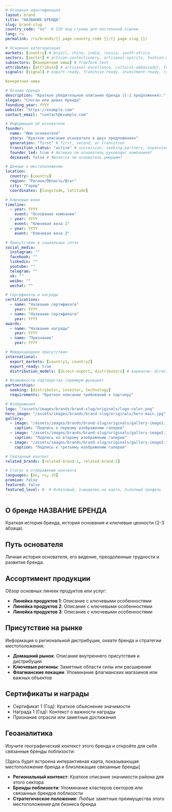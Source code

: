 ```yaml
---
# Основная идентификация
layout: brand
title: "НАЗВАНИЕ БРЕНДА"
slug: brand-slug
country_code: "xx"  # ISO код страны для постоянной ссылки
lang: ru
permalink: /ru/brands/{{ page.country_code }}/{{ page.slug }}/

# Основная категоризация
markets: [country] # brazil, china, india, russia, south-africa
sectors: [sector] # artisan-confectionery, artisanal-spirits, fashion-accessories, fermented-dairy, gourmet-foods, halal-foods, honey-bee-products, hotels-resorts, jewelry-watches, mineral-waters, natural-beauty, natural-supplements, porcelain-ceramics, salami-cured-meats, specialty-cheeses, wine
subsectors: [Конкретная ниша] # freeform text
attributes: [attribute] # artisanal-excellence, cultural-ambassador, founder-led, heritage-brand, innovation-leader, premium-positioning, regional-icon, sustainability-pioneer
signals: [signal] # export-ready, franchise-ready, investment-ready, rapid-growth

Конкретная ниша

# Основы бренда
description: "Краткое убедительное описание бренда (1-2 предложения)."
slogan: "Слоган или девиз бренда"
founding_year: YYYY
website: "https://example.com"
contact_email: "contact@example.com"

# Информация об основателе
founder:
  name: "Имя основателя"
  story: "Краткое описание основателя в двух предложениях"
  generation: "first" # first, second, or transition
  transition_status: "active" # succession, seeking-partners, expansion
  founder_led: true # Активно ли основатель руководит компанией?
  deceased: false # Является ли основатель умершим?

# Данные о местоположении
location:
  country: [country]
  region: "Регион/Область/Штат"
  city: "Город"
  coordinates: [longitude, latitude]

# Ключевые вехи
timeline:
  - year: YYYY
    event: "Основание компании"
  - year: YYYY
    event: "Ключевая веха 1"
  - year: YYYY
    event: "Ключевая веха 2"

# Присутствие в социальных сетях
social_media:
  instagram: ""
  facebook: ""
  linkedin: ""
  youtube: ""
  telegram: ""
  vk: ""
  weibo: ""
  wechat: ""

# Сертификаты и награды
certifications:
  - name: "Название сертификата"
    year: YYYY
  - name: "Название сертификата"
    year: YYYY
awards:
  - name: "Название награды"
    year: YYYY
  - name: "Признание"
    year: YYYY

# Международное присутствие
international:
  export_markets: [country1, country2]
  export_ready: true
  distribution_models: [direct-export, distributors] # варианты: direct-export, distributors, e-commerce, franchise, joint-venture

# Возможности партнерства (премиум-функция)
partnerships:
  seeking: [distributor, investor, technology]
  requirements: "Краткое описание требований к партнеру"

# Изображения
logo: "/assets/images/brands/brand-slug/originals/logo-color.png"
hero_image: "/assets/images/brands/brand-slug/originals/hero-main.jpg"
gallery:
  - image: "/assets/images/brands/brand-slug/originals/gallery-image1.jpg"
    caption: "Подпись к первому изображению галереи"
  - image: "/assets/images/brands/brand-slug/originals/gallery-image2.jpg"
    caption: "Подпись ко второму изображению галереи"
  - image: "/assets/images/brands/brand-slug/originals/gallery-image3.jpg"
    caption: "Подпись к третьему изображению галереи"

# Связанный контент
related_brands: [related-brand-1, related-brand-2]

# Статус и отображение контента
languages: [en, ru, zh]
premium: false
featured: false
featured_level: 0  # 0=базовый, 1=выделен на карте, 2=полный профиль
---
```


## О бренде НАЗВАНИЕ БРЕНДА

Краткая история бренда, история основания и ключевые ценности (2-3 абзаца).

## Путь основателя

Личная история основателя, его видение, преодоленные трудности и развитие бренда.

## Ассортимент продукции

Обзор основных линеек продуктов или услуг:

- **Линейка продуктов 1**: Описание с ключевыми особенностями
- **Линейка продуктов 2**: Описание с ключевыми особенностями
- **Линейка продуктов 3**: Описание с ключевыми особенностями

## Присутствие на рынке

Информация о региональной дистрибуции, охвате бренда и стратегии местоположения:

- **Домашний рынок**: Описание внутреннего присутствия и дистрибуции
- **Ключевые регионы**: Заметные области силы или расширения
- **Флагманские локации**: Упоминание флагманских магазинов или важных объектов

## Сертификаты и награды

- Сертификат 1 (Год): Краткое объяснение значимости
- Награда 1 (Год): Контекст о важности награды
- Признание отрасли или заметные достижения

## Геоаналитика

Изучите географический контекст этого бренда и откройте для себя связанные бренды поблизости:

[Здесь будет встроена интерактивная карта, показывающая местоположение бренда и близлежащие связанные бренды]

- **Региональный контекст**: Краткое описание значимости района для этого сектора
- **Бренды поблизости**: Упоминание кластеров секторов или связанных брендов поблизости
- **Стратегическое положение**: Любые заметные преимущества этого местоположения для бизнеса бренда